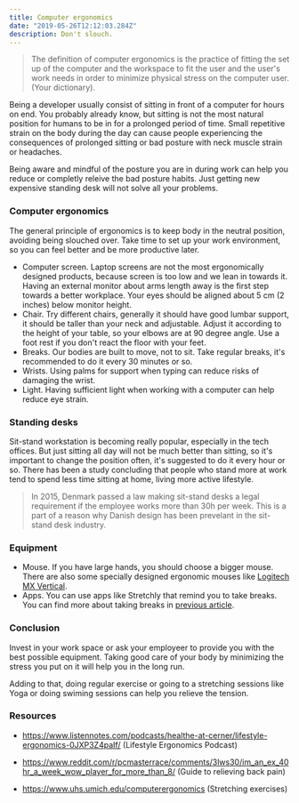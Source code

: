 ```yaml
---
title: Computer ergonomics
date: "2019-05-26T12:12:03.284Z"
description: Don't slouch.
---
```


> The definition of computer ergonomics is the practice of fitting the set up of the computer and the workspace to fit the user and the user's work needs in order to minimize physical stress on the computer user. (Your dictionary).

Being a developer usually consist of sitting in front of a computer for hours on end. You probably already know, but sitting is not the most natural position for humans to be in for a prolonged period of time. Small repetitive strain on the body during the day can cause people experiencing the consequences of prolonged sitting or bad posture with neck muscle strain or headaches.

Being aware and mindful of the posture you are in during work can help you reduce or completly releive the bad posture habits. Just getting new expensive standing desk will not solve all your problems.

### Computer ergonomics

The general principle of ergonomics is to keep body in the neutral position, avoiding being slouched over. Take time to set up your work environment, so you can feel better and be more productive later.

- Computer screen. Laptop screens are not the most ergonomically designed products, because screen is too low and we lean in towards it. Having an external monitor about arms length away is the first step towards a better workplace. Your eyes should be aligned about 5 cm (2 inches) below monitor height.
- Chair. Try different chairs, generally it should have good lumbar support, it should be taller than your neck and adjustable. Adjust it according to the height of your table, so your elbows are at 90 degree angle. Use a foot rest if you don't react the floor with your feet.
- Breaks. Our bodies are built to move, not to sit. Take regular breaks, it's recommended to do it every 30 minutes or so.
- Wrists. Using palms for support when typing can reduce risks of damaging the wrist.
- Light. Having sufficient light when working with a computer can help reduce eye strain.

### Standing desks

Sit-stand workstation is becoming really popular, especially in the tech offices. But just sitting all day will not be much better than sitting, so it's important to change the position often, it's suggested to do it every hour or so. There has been a study concluding that people who stand more at work tend to spend less time sitting at home, living more active lifestyle.

> In 2015, Denmark passed a law making sit-stand desks a legal requirement if the employee works more than 30h per week. This is a part of a reason why Danish design has been prevelant in the sit-stand desk industry.

### Equipment

- Mouse. If you have large hands, you should choose a bigger mouse. There are also some specially designed ergonomic mouses like [Logitech MX Vertical](https://www.logitech.com/en-us/product/mx-vertical-ergonomic-mouse).
- Apps. You can use apps like Stretchly that remind you to take breaks. You can find more about taking breaks in [previous article](https://devhealth.io/breaks/).

### Conclusion

Invest in your work space or ask your employeer to provide you with the best possible equipment. Taking good care of your body by minimizing the stress you put on it will help you in the long run.

Adding to that, doing regular exercise or going to a stretching sessions like Yoga or doing swiming sessions can help you relieve the tension.

### Resources

- https://www.listennotes.com/podcasts/healthe-at-cerner/lifestyle-ergonomics-0JXP3Z4paIf/ (Lifestyle Ergonomics Podcast)

- https://www.reddit.com/r/pcmasterrace/comments/3lws30/im_an_ex_40hr_a_week_wow_player_for_more_than_8/ (Guide to relieving back pain)

- https://www.uhs.umich.edu/computerergonomics (Stretching exercises)
